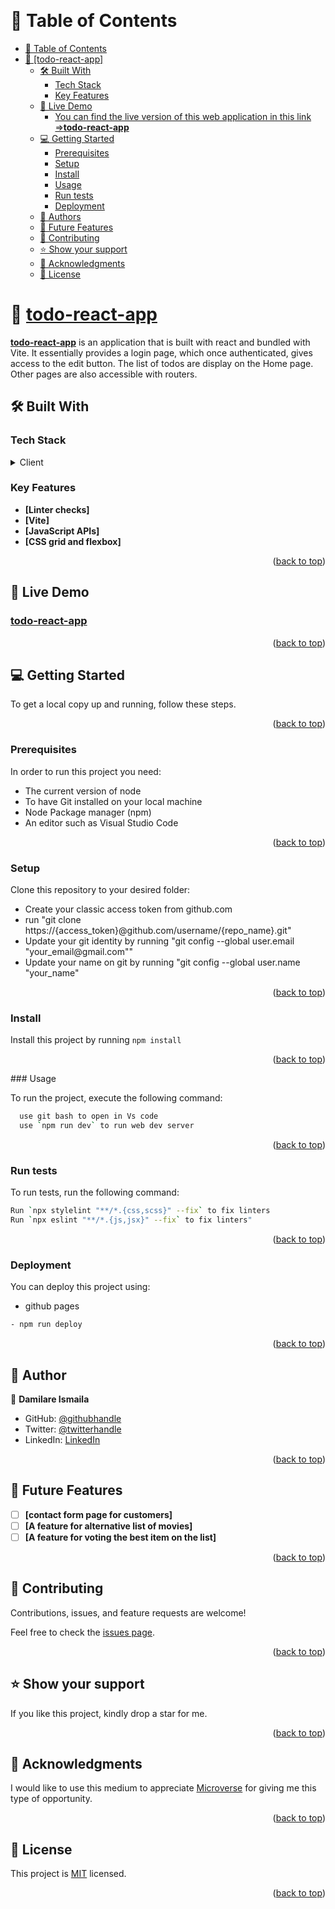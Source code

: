 <a name="readme-top"></a>

<div align="center">
  
  <br/>

  <h3><b></b></h3>

</div>

<!-- TABLE OF CONTENTS -->

# 📗 Table of Contents

- [📗 Table of Contents](#-table-of-contents)
- [📖 \[todo-react-app\] ](#-todo-react-app-)
  - [🛠 Built With ](#-built-with-)
    - [Tech Stack ](#tech-stack-)
    - [Key Features ](#key-features-)
  - [🚀 Live Demo ](#-live-demo-)
    - [You can find the live version of this web application in this link =\>**todo-react-app**](#you-can-find-the-live-version-of-this-web-application-in-this-link-todo-react-app)
  - [💻 Getting Started ](#-getting-started-)
    - [Prerequisites](#prerequisites)
    - [Setup](#setup)
    - [Install](#install)
    - [Usage ](#usage-)
    - [Run tests ](#run-tests-)
    - [Deployment ](#deployment-)
  - [👥 Authors ](#-authors-)
  - [🔭 Future Features ](#-future-features-)
  - [🤝 Contributing ](#-contributing-)
  - [⭐️ Show your support ](#️-show-your-support-)
  - [🙏 Acknowledgments ](#-acknowledgments-)
  - [📝 License ](#-license-)

<!-- PROJECT DESCRIPTION -->

# 📖 [todo-react-app](https://tasks-diary.netlify.app/) <a name="about-project"></a>

**[todo-react-app](https://tasks-diary.netlify.app/)** is an application that is built with react and bundled with Vite. It essentially provides a login page, which once authenticated, gives access to the edit button. The list of todos are display on the Home page. Other pages are also accessible with routers.

## 🛠 Built With <a name="built-with"></a>

### Tech Stack <a name="tech-stack"></a>

<details>
  <summary>Client</summary>
  <ul>
    <li>HTML</li>
    <li>CSS</li>
    <li>JAVASCRIPT</li>
    <li>React</li>
  </ul>
</details>

<!-- Features -->

### Key Features <a name="key-features"></a>

- **[Linter checks]**
- **[Vite]**
- **[JavaScript APIs]**
- **[CSS grid and flexbox]**


<p align="right">(<a href="#readme-top">back to top</a>)</p>

<!-- LIVE DEMO -->

## 🚀 Live Demo <a name="live-demo"></a>

### [todo-react-app](https://tasks-diary.netlify.app/)

<p align="right">(<a href="#readme-top">back to top</a>)</p>

<!-- GETTING STARTED -->

## 💻 Getting Started <a name="getting-started"></a>

To get a local copy up and running, follow these steps.

<p align="right">(<a href="#readme-top">back to top</a>)</p>

### Prerequisites

In order to run this project you need:

<ul>
    <li>The current version of node</li>
    <li>To have Git installed on your local machine</li>
    <li>Node Package manager (npm) </li>
    <li>An editor such as Visual Studio Code</li>
  </ul>
  
<p align="right">(<a href="#readme-top">back to top</a>)</p>

### Setup

Clone this repository to your desired folder:

<ul>
    <li>Create your classic access token from github.com</li>
    <li>run "git clone https://{access_token}@github.com/username/{repo_name}.git"</li>
    <li>Update your git identity by running "git config --global user.email "your_email@gmail.com""</li>
    <li>Update your name on git by running "git config --global user.name "your_name"</li>
  </ul>
  
  <p align="right">(<a href="#readme-top">back to top</a>)</p>

### Install

Install this project by running `npm install`

<p align="right">(<a href="#readme-top">back to top</a>)</p>
### Usage <a name="usage"></a>

To run the project, execute the following command:

```sh
  use git bash to open in Vs code
  use `npm run dev` to run web dev server
```

<p align="right">(<a href="#readme-top">back to top</a>)</p>

### Run tests <a name="run-tests"></a>

To run tests, run the following command:

```sh
Run `npx stylelint "**/*.{css,scss}" --fix` to fix linters
Run `npx eslint "**/*.{js,jsx}" --fix` to fix linters"
```

<p align="right">(<a href="#readme-top">back to top</a>)</p>

### Deployment <a name="triangular_flag_on_post-deployment"></a>

You can deploy this project using:

- github pages
```sh
- npm run deploy
```

<p align="right">(<a href="#readme-top">back to top</a>)</p>

<!-- AUTHORS -->

## 👥 Author <a name="authors"></a>

👤 **Damilare Ismaila**

- GitHub: [@githubhandle](https://github.com/Bestbynature)
- Twitter: [@twitterhandle](https://twitter.com/Dammybest)
- LinkedIn: [LinkedIn](https://www.linkedin.com/in/damilare-ismaila-4a5a8b30/)

<p align="right">(<a href="#readme-top">back to top</a>)</p>

<!-- FUTURE FEATURES -->

## 🔭 Future Features <a name="future-features"></a>

- [ ] **[contact form page for customers]**
- [ ] **[A feature for alternative list of movies]**
- [ ] **[A feature for voting the best item on the list]**

<p align="right">(<a href="#readme-top">back to top</a>)</p>

<!-- CONTRIBUTING -->

## 🤝 Contributing <a name="contributing"></a>

Contributions, issues, and feature requests are welcome!

Feel free to check the [issues page](../../issues/).

<p align="right">(<a href="#readme-top">back to top</a>)</p>

<!-- SUPPORT -->

## ⭐️ Show your support <a name="support"></a>

If you like this project, kindly drop a star for me.

<p align="right">(<a href="#readme-top">back to top</a>)</p>

<!-- ACKNOWLEDGEMENTS -->

## 🙏 Acknowledgments <a name="acknowledgements"></a>

I would like to use this medium to appreciate [Microverse](https://microverse.org) for giving me this type of opportunity.

<p align="right">(<a href="#readme-top">back to top</a>)</p>

<!-- LICENSE -->

## 📝 License <a name="license"></a>

This project is [MIT](./LICENSE) licensed.

<p align="right">(<a href="#readme-top">back to top</a>)</p>
